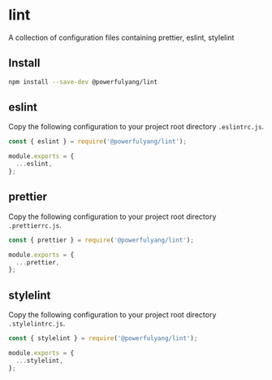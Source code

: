 # lint
A collection of configuration files containing prettier, eslint, stylelint

## Install

```bash
npm install --save-dev @powerfulyang/lint
```

## eslint

Copy the following configuration to your project root directory `.eslintrc.js`.

```js
const { eslint } = require('@powerfulyang/lint');

module.exports = {
  ...eslint,
};
```

## prettier

Copy the following configuration to your project root directory `.prettierrc.js`.

```js
const { prettier } = require('@powerfulyang/lint');

module.exports = {
  ...prettier,
};
```

## stylelint

Copy the following configuration to your project root directory `.stylelintrc.js`.

```js
const { stylelint } = require('@powerfulyang/lint');

module.exports = {
  ...stylelint,
};
```
